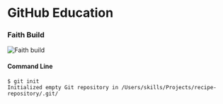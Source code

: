 # GitHub Education

### Faith Build
![Faith build](https://github.com/user-attachments/assets/0451258c-2e12-4a4a-b9ea-88ecc788b22c)


#### Command Line

```
$ git init
Initialized empty Git repository in /Users/skills/Projects/recipe-repository/.git/
```
